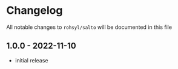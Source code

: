 # Changelog

All notable changes to `rohsyl/salto` will be documented in this file

## 1.0.0 - 2022-11-10

- initial release
